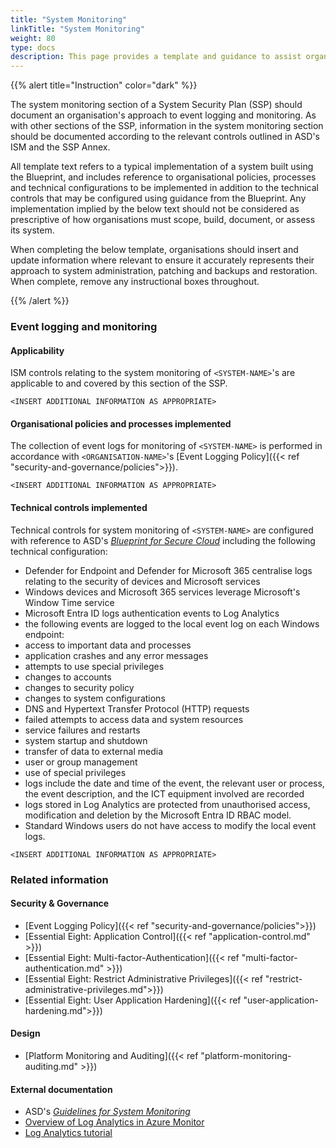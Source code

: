 ```yaml
---
title: "System Monitoring"
linkTitle: "System Monitoring"
weight: 80
type: docs
description: This page provides a template and guidance to assist organisations in documenting their approach to system monitoring, including event logging and monitoring, associated with their system(s) built on ASD's Blueprint for Secure Cloud.
---
```


{{% alert title="Instruction" color="dark" %}}

The system monitoring section of a System Security Plan (SSP) should document an organisation's approach to event logging and monitoring. As with other sections of the SSP, information in the system monitoring section should be documented according to the relevant controls outlined in ASD's ISM and the SSP Annex. 

All template text refers to a typical implementation of a system built using the Blueprint, and includes reference to organisational policies, processes and technical configurations to be implemented in addition to the technical controls that may be configured using guidance from the Blueprint. Any implementation implied by the below text should not be considered as prescriptive of how organisations must scope, build, document, or assess its system.

When completing the below template, organisations should insert and update information where relevant to ensure it accurately represents their approach to system administration, patching and backups and restoration. When complete, remove any instructional boxes throughout. 

{{% /alert %}}

### Event logging and monitoring

#### Applicability

ISM controls relating to the system monitoring of `<SYSTEM-NAME>`'s are applicable to and covered by this section of the SSP. 

`<INSERT ADDITIONAL INFORMATION AS APPROPRIATE>`

#### Organisational policies and processes implemented

The collection of event logs for monitoring of `<SYSTEM-NAME>` is performed in accordance with `<ORGANISATION-NAME>`'s [Event Logging Policy]({{< ref "security-and-governance/policies">}}).

`<INSERT ADDITIONAL INFORMATION AS APPROPRIATE>`

#### Technical controls implemented

Technical controls for system monitoring of `<SYSTEM-NAME>` are configured with reference to ASD's [*Blueprint for Secure Cloud*](https://blueprint.asd.gov.au) including the following technical configuration:

* Defender for Endpoint and Defender for Microsoft 365 centralise logs relating to the security of devices and Microsoft services
* Windows devices and Microsoft 365 services leverage Microsoft's Window Time service
* Microsoft Entra ID logs authentication events to Log Analytics
* the following events are logged to the local event log on each Windows endpoint:
* access to important data and processes
* application crashes and any error messages
* attempts to use special privileges
* changes to accounts
* changes to security policy
* changes to system configurations
* DNS and Hypertext Transfer Protocol (HTTP) requests
* failed attempts to access data and system resources
* service failures and restarts
* system startup and shutdown
* transfer of data to external media
* user or group management
* use of special privileges
* logs include the date and time of the event, the relevant user or process, the event description, and the ICT equipment involved are recorded
* logs stored in Log Analytics are protected from unauthorised access, modification and deletion by the Microsoft Entra ID RBAC model. 
* Standard Windows users do not have access to modify the local event logs.

`<INSERT ADDITIONAL INFORMATION AS APPROPRIATE>`

### Related information

#### Security & Governance

*   [Event Logging Policy]({{< ref "security-and-governance/policies">}})
*   [Essential Eight: Application Control]({{< ref "application-control.md" >}})
*   [Essential Eight: Multi-factor-Authentication]({{< ref "multi-factor-authentication.md" >}})
*   [Essential Eight: Restrict Administrative Privileges]({{< ref "restrict-administrative-privileges.md">}})
*   [Essential Eight: User Application Hardening]({{< ref "user-application-hardening.md">}})

#### Design

*   [Platform Monitoring and Auditing]({{< ref "platform-monitoring-auditing.md" >}})

#### External documentation

* ASD's [*Guidelines for System Monitoring*](https://www.cyber.gov.au/resources-business-and-government/essential-cyber-security/ism/cyber-security-guidelines/guidelines-system-monitoring)
* [Overview of Log Analytics in Azure Monitor](https://learn.microsoft.com/azure/azure-monitor/logs/log-analytics-overview)
* [Log Analytics tutorial](https://learn.microsoft.com/azure/azure-monitor/logs/log-analytics-tutorial)